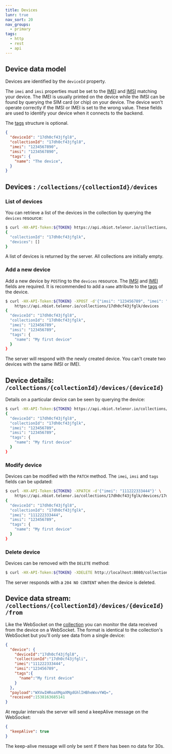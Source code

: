 ```yaml
---
title: Devices
lunr: true
nav_sort: 20
nav_groups:
  - primary
tags:
  - http
  - rest
  - api
---
```


## Device data model

Devices are identified by the `deviceId` property.

The `imei` and `imsi` properties must be set to the [IMEI](https://en.wikipedia.org/wiki/International_Mobile_Equipment_Identity) and [IMSI](https://en.wikipedia.org/wiki/International_mobile_subscriber_identity) matching your device. The IMEI is usually printed on the device while the IMSI can be found by querying the SIM card (or chip) on your device. The device won't operate correctly if the IMSI or IMEI is set to the wrong value. These fields are used to identify your device when it connects to the backend.

The [tags](tags.md) structure is optional.

```json
{
  "deviceId": "17dh0cf43jfgl8",
  "collectionId": "17dh0cf43jfgl8",
  "imei": "1234567890",
  "imsi": "1234567890",
  "tags": {
    "name": "The device",
  }
}
```

## Devices : `/collections/{collectionId}/devices`

### List of devices

You can retrieve a list of the devices in the collection by querying the `devices` resource:

```bash
$ curl -HX-API-Token:${TOKEN} https://api.nbiot.telenor.io/collections/17dh0cf43jfglk/devices
{
  "collectionId": "17dh0cf43jfglk",
  "devices": []
}
```

A list of devices is returned by the server. All collections are initially empty.

### Add a new device

Add a new device by `POST`ing to the `devices` resource. The [IMSI](https://en.wikipedia.org/wiki/International_mobile_subscriber_identity) and [IMEI](https://en.wikipedia.org/wiki/International_Mobile_Equipment_Identity) fields are required. It is recommended to add a `name` attribute to the [tags](tags.md) of the device.

```bash
$ curl -HX-API-Token:${TOKEN} -XPOST -d'{"imsi": "123456789", "imei": "123456789", "tags":{"name":"My first device"}}' \
    https://api.nbiot.telenor.io/collections/17dh0cf43jfglk/devices
{
  "deviceId": "17dh0cf43jfgl8",
  "collectionId": "17dh0cf43jfglk",
  "imei": "123456789",
  "imsi": "123456789",
  "tags": {
    "name": "My first device"
  }
}
```

The server will respond with the newly created device. You can't create two devices with the same IMSI or IMEI.

## Device details: `/collections/{collectionId}/devices/{deviceId}`

Details on a particular device can be seen by querying the device:

```bash
$ curl -HX-API-Token:${TOKEN} https://api.nbiot.telenor.io/collections/17dh0cf43jfglk/devices/17dh0cf43jfgl8
{
  "deviceId": "17dh0cf43jfgl8",
  "collectionId": "17dh0cf43jfglk",
  "imei": "123456789",
  "imsi": "123456789",
  "tags": {
    "name": "My first device"
  }
}
```

### Modify device

Devices can be modified with the `PATCH` method. The `imei`, `imsi` and `tags` fields can be updated:

```bash
$ curl -HX-API-Token:${TOKEN} -XPATCH -d'{"imei": "111222333444"}' \
    https://api.nbiot.telenor.io/collections/17dh0cf43jfglk/devices/17dh0cf43jfgl8
{
  "deviceId": "17dh0cf43jfgl8",
  "collectionId": "17dh0cf43jfglk",
  "imei": "111222333444",
  "imsi": "123456789",
  "tags": {
    "name": "My first device"
  }
}
```

### Delete device

Devices can be removed with the `DELETE` method:

```bash
$ curl -HX-API-Token:${TOKEN} -XDELETE http://localhost:8080/collections/17dh0cf43jfglk/devices/17dh0cf43jfgl8
```

The server responds with a `204 NO CONTENT` when the device is deleted.

## Device data stream: `/collections/{collectionId}/devices/{deviceId}/from`

Like the WebSocket on the [collection](collections.md) you can monitor the data received from the device
on a WebSocket. The format is identical to the collection's WebSocket but you'll only
see data from a single device:

```json
{
  "device": {
    "deviceId":"17dh0cf43jfgl8",
    "collectionId":"17dh0cf43jfgli",
    "imei":"111222333444",
    "imsi":"123456789",
    "tags":{
      "name":"My first device"
    }
  },
  "payload":"WXVwIHRoaXMgaXMgdGhlIHBheWxvYWQ=",
  "received":1538163685141
}
```

At regular intervals the server will send a keepAlive message on the WebSocket:

```json
{
  "keepAlive": true
}
```

The keep-alive message will only be sent if there has been no data for 30s.

